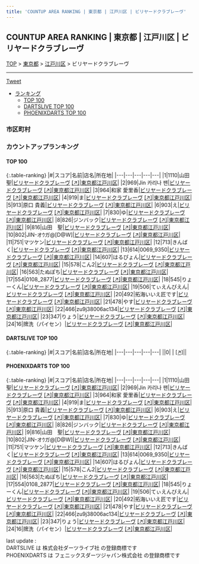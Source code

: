 ```yaml
---
title: 'COUNTUP AREA RANKING | 東京都 | 江戸川区 | ビリヤードクラブレーヴ'
---
```

## COUNTUP AREA RANKING | 東京都 | 江戸川区 | ビリヤードクラブレーヴ

[TOP](/darts/rank/) > [東京都](/darts/rank/東京都/) > [江戸川区](/darts/rank/東京都/江戸川区/) > ビリヤードクラブレーヴ

___

<a href="https://twitter.com/share?ref_src=twsrc%5Etfw" data-text="COUNTUP AREA RANKING | 東京都江戸川区ビリヤードクラブレーヴ" class="twitter-share-button" data-hashtags="DARTSLIVE,PHOENIXDARTS,darts,ダーツ" data-show-count="false">Tweet</a>

* [ランキング](#カウントアップランキング)
    * [TOP 100](#top-100)
    * [DARTSLIVE TOP 100](#dartslive-top-100)
    * [PHOENIXDARTS TOP 100](#phoenixdarts-top-100)

### 市区町村

<ul>

</ul>

### カウントアップランキング

#### TOP 100



{:.table-ranking}
|#|スコア|名前|店名|所在地|
|---|---|---|---|---|
|1|1110|<span class="rank-name-pd">山田 聖</span>|<a href="/darts/rank/shops/75978.html">ビリヤードクラブレーヴ</a> <a href="https://vs.phoenixdarts.com/jp/shop/shopDetailInfo/s_75978?s_seq=75978">[↗]</a>|<a href="/darts/rank/東京都/江戸川区">東京都江戸川区</a>|
|2|969|<span class="rank-name-pd">Jin 카리나 팬</span>|<a href="/darts/rank/shops/75978.html">ビリヤードクラブレーヴ</a> <a href="https://vs.phoenixdarts.com/jp/shop/shopDetailInfo/s_75978?s_seq=75978">[↗]</a>|<a href="/darts/rank/東京都/江戸川区">東京都江戸川区</a>|
|3|964|<span class="rank-name-pd"><span class="pro-icon-pd"></span>和家 愛里香</span>|<a href="/darts/rank/shops/75978.html">ビリヤードクラブレーヴ</a> <a href="https://vs.phoenixdarts.com/jp/shop/shopDetailInfo/s_75978?s_seq=75978">[↗]</a>|<a href="/darts/rank/東京都/江戸川区">東京都江戸川区</a>|
|4|919|<span class="rank-name-pd">ま</span>|<a href="/darts/rank/shops/75978.html">ビリヤードクラブレーヴ</a> <a href="https://vs.phoenixdarts.com/jp/shop/shopDetailInfo/s_75978?s_seq=75978">[↗]</a>|<a href="/darts/rank/東京都/江戸川区">東京都江戸川区</a>|
|5|913|<span class="rank-name-pd">原口 貴義</span>|<a href="/darts/rank/shops/75978.html">ビリヤードクラブレーヴ</a> <a href="https://vs.phoenixdarts.com/jp/shop/shopDetailInfo/s_75978?s_seq=75978">[↗]</a>|<a href="/darts/rank/東京都/江戸川区">東京都江戸川区</a>|
|6|903|<span class="rank-name-pd">え</span>|<a href="/darts/rank/shops/75978.html">ビリヤードクラブレーヴ</a> <a href="https://vs.phoenixdarts.com/jp/shop/shopDetailInfo/s_75978?s_seq=75978">[↗]</a>|<a href="/darts/rank/東京都/江戸川区">東京都江戸川区</a>|
|7|830|<span class="rank-name-pd">ゆ</span>|<a href="/darts/rank/shops/75978.html">ビリヤードクラブレーヴ</a> <a href="https://vs.phoenixdarts.com/jp/shop/shopDetailInfo/s_75978?s_seq=75978">[↗]</a>|<a href="/darts/rank/東京都/江戸川区">東京都江戸川区</a>|
|8|826|<span class="rank-name-pd">ジンバック</span>|<a href="/darts/rank/shops/75978.html">ビリヤードクラブレーヴ</a> <a href="https://vs.phoenixdarts.com/jp/shop/shopDetailInfo/s_75978?s_seq=75978">[↗]</a>|<a href="/darts/rank/東京都/江戸川区">東京都江戸川区</a>|
|9|816|<span class="rank-name-pd">山田　聖</span>|<a href="/darts/rank/shops/75978.html">ビリヤードクラブレーヴ</a> <a href="https://vs.phoenixdarts.com/jp/shop/shopDetailInfo/s_75978?s_seq=75978">[↗]</a>|<a href="/darts/rank/東京都/江戸川区">東京都江戸川区</a>|
|10|802|<span class="rank-name-pd">JIN-オｳガ@[D@W]</span>|<a href="/darts/rank/shops/75978.html">ビリヤードクラブレーヴ</a> <a href="https://vs.phoenixdarts.com/jp/shop/shopDetailInfo/s_75978?s_seq=75978">[↗]</a>|<a href="/darts/rank/東京都/江戸川区">東京都江戸川区</a>|
|11|751|<span class="rank-name-pd">マツケン</span>|<a href="/darts/rank/shops/75978.html">ビリヤードクラブレーヴ</a> <a href="https://vs.phoenixdarts.com/jp/shop/shopDetailInfo/s_75978?s_seq=75978">[↗]</a>|<a href="/darts/rank/東京都/江戸川区">東京都江戸川区</a>|
|12|713|<span class="rank-name-pd">きんばく</span>|<a href="/darts/rank/shops/75978.html">ビリヤードクラブレーヴ</a> <a href="https://vs.phoenixdarts.com/jp/shop/shopDetailInfo/s_75978?s_seq=75978">[↗]</a>|<a href="/darts/rank/東京都/江戸川区">東京都江戸川区</a>|
|13|614|<span class="rank-name-pd">0069_9350</span>|<a href="/darts/rank/shops/75978.html">ビリヤードクラブレーヴ</a> <a href="https://vs.phoenixdarts.com/jp/shop/shopDetailInfo/s_75978?s_seq=75978">[↗]</a>|<a href="/darts/rank/東京都/江戸川区">東京都江戸川区</a>|
|14|607|<span class="rank-name-pd">はるぴょん</span>|<a href="/darts/rank/shops/75978.html">ビリヤードクラブレーヴ</a> <a href="https://vs.phoenixdarts.com/jp/shop/shopDetailInfo/s_75978?s_seq=75978">[↗]</a>|<a href="/darts/rank/東京都/江戸川区">東京都江戸川区</a>|
|15|578|<span class="rank-name-pd">こん2</span>|<a href="/darts/rank/shops/75978.html">ビリヤードクラブレーヴ</a> <a href="https://vs.phoenixdarts.com/jp/shop/shopDetailInfo/s_75978?s_seq=75978">[↗]</a>|<a href="/darts/rank/東京都/江戸川区">東京都江戸川区</a>|
|16|563|<span class="rank-name-pd">たぬぽち</span>|<a href="/darts/rank/shops/75978.html">ビリヤードクラブレーヴ</a> <a href="https://vs.phoenixdarts.com/jp/shop/shopDetailInfo/s_75978?s_seq=75978">[↗]</a>|<a href="/darts/rank/東京都/江戸川区">東京都江戸川区</a>|
|17|554|<span class="rank-name-pd">0108_2877</span>|<a href="/darts/rank/shops/75978.html">ビリヤードクラブレーヴ</a> <a href="https://vs.phoenixdarts.com/jp/shop/shopDetailInfo/s_75978?s_seq=75978">[↗]</a>|<a href="/darts/rank/東京都/江戸川区">東京都江戸川区</a>|
|18|545|<span class="rank-name-pd">りょーくん</span>|<a href="/darts/rank/shops/75978.html">ビリヤードクラブレーヴ</a> <a href="https://vs.phoenixdarts.com/jp/shop/shopDetailInfo/s_75978?s_seq=75978">[↗]</a>|<a href="/darts/rank/東京都/江戸川区">東京都江戸川区</a>|
|19|506|<span class="rank-name-pd">てぃえんびえん</span>|<a href="/darts/rank/shops/75978.html">ビリヤードクラブレーヴ</a> <a href="https://vs.phoenixdarts.com/jp/shop/shopDetailInfo/s_75978?s_seq=75978">[↗]</a>|<a href="/darts/rank/東京都/江戸川区">東京都江戸川区</a>|
|20|492|<span class="rank-name-pd">拓海いいえ匠です</span>|<a href="/darts/rank/shops/75978.html">ビリヤードクラブレーヴ</a> <a href="https://vs.phoenixdarts.com/jp/shop/shopDetailInfo/s_75978?s_seq=75978">[↗]</a>|<a href="/darts/rank/東京都/江戸川区">東京都江戸川区</a>|
|21|478|<span class="rank-name-pd">やす</span>|<a href="/darts/rank/shops/75978.html">ビリヤードクラブレーヴ</a> <a href="https://vs.phoenixdarts.com/jp/shop/shopDetailInfo/s_75978?s_seq=75978">[↗]</a>|<a href="/darts/rank/東京都/江戸川区">東京都江戸川区</a>|
|22|466|<span class="rank-name-pd">zu9j38006ac134</span>|<a href="/darts/rank/shops/75978.html">ビリヤードクラブレーヴ</a> <a href="https://vs.phoenixdarts.com/jp/shop/shopDetailInfo/s_75978?s_seq=75978">[↗]</a>|<a href="/darts/rank/東京都/江戸川区">東京都江戸川区</a>|
|23|347|<span class="rank-name-pd">りょう</span>|<a href="/darts/rank/shops/75978.html">ビリヤードクラブレーヴ</a> <a href="https://vs.phoenixdarts.com/jp/shop/shopDetailInfo/s_75978?s_seq=75978">[↗]</a>|<a href="/darts/rank/東京都/江戸川区">東京都江戸川区</a>|
|24|16|<span class="rank-name-pd">牌洗（パイセン）</span>|<a href="/darts/rank/shops/75978.html">ビリヤードクラブレーヴ</a> <a href="https://vs.phoenixdarts.com/jp/shop/shopDetailInfo/s_75978?s_seq=75978">[↗]</a>|<a href="/darts/rank/東京都/江戸川区">東京都江戸川区</a>|


#### DARTSLIVE TOP 100



{:.table-ranking}
|#|スコア|名前|店名|所在地|
|---|---|---|---|---|
||0|<span class="rank-name-dl"> </span>|<a href="/darts/rank/shops/.html"></a> <a href="">[↗]</a>|<a href="/darts/rank//"></a>|


#### PHOENIXDARTS TOP 100



{:.table-ranking}
|#|スコア|名前|店名|所在地|
|---|---|---|---|---|
|1|1110|<span class="rank-name-pd">山田 聖</span>|<a href="/darts/rank/shops/75978.html">ビリヤードクラブレーヴ</a> <a href="https://vs.phoenixdarts.com/jp/shop/shopDetailInfo/s_75978?s_seq=75978">[↗]</a>|<a href="/darts/rank/東京都/江戸川区">東京都江戸川区</a>|
|2|969|<span class="rank-name-pd">Jin 카리나 팬</span>|<a href="/darts/rank/shops/75978.html">ビリヤードクラブレーヴ</a> <a href="https://vs.phoenixdarts.com/jp/shop/shopDetailInfo/s_75978?s_seq=75978">[↗]</a>|<a href="/darts/rank/東京都/江戸川区">東京都江戸川区</a>|
|3|964|<span class="rank-name-pd"><span class="pro-icon-pd"></span>和家 愛里香</span>|<a href="/darts/rank/shops/75978.html">ビリヤードクラブレーヴ</a> <a href="https://vs.phoenixdarts.com/jp/shop/shopDetailInfo/s_75978?s_seq=75978">[↗]</a>|<a href="/darts/rank/東京都/江戸川区">東京都江戸川区</a>|
|4|919|<span class="rank-name-pd">ま</span>|<a href="/darts/rank/shops/75978.html">ビリヤードクラブレーヴ</a> <a href="https://vs.phoenixdarts.com/jp/shop/shopDetailInfo/s_75978?s_seq=75978">[↗]</a>|<a href="/darts/rank/東京都/江戸川区">東京都江戸川区</a>|
|5|913|<span class="rank-name-pd">原口 貴義</span>|<a href="/darts/rank/shops/75978.html">ビリヤードクラブレーヴ</a> <a href="https://vs.phoenixdarts.com/jp/shop/shopDetailInfo/s_75978?s_seq=75978">[↗]</a>|<a href="/darts/rank/東京都/江戸川区">東京都江戸川区</a>|
|6|903|<span class="rank-name-pd">え</span>|<a href="/darts/rank/shops/75978.html">ビリヤードクラブレーヴ</a> <a href="https://vs.phoenixdarts.com/jp/shop/shopDetailInfo/s_75978?s_seq=75978">[↗]</a>|<a href="/darts/rank/東京都/江戸川区">東京都江戸川区</a>|
|7|830|<span class="rank-name-pd">ゆ</span>|<a href="/darts/rank/shops/75978.html">ビリヤードクラブレーヴ</a> <a href="https://vs.phoenixdarts.com/jp/shop/shopDetailInfo/s_75978?s_seq=75978">[↗]</a>|<a href="/darts/rank/東京都/江戸川区">東京都江戸川区</a>|
|8|826|<span class="rank-name-pd">ジンバック</span>|<a href="/darts/rank/shops/75978.html">ビリヤードクラブレーヴ</a> <a href="https://vs.phoenixdarts.com/jp/shop/shopDetailInfo/s_75978?s_seq=75978">[↗]</a>|<a href="/darts/rank/東京都/江戸川区">東京都江戸川区</a>|
|9|816|<span class="rank-name-pd">山田　聖</span>|<a href="/darts/rank/shops/75978.html">ビリヤードクラブレーヴ</a> <a href="https://vs.phoenixdarts.com/jp/shop/shopDetailInfo/s_75978?s_seq=75978">[↗]</a>|<a href="/darts/rank/東京都/江戸川区">東京都江戸川区</a>|
|10|802|<span class="rank-name-pd">JIN-オｳガ@[D@W]</span>|<a href="/darts/rank/shops/75978.html">ビリヤードクラブレーヴ</a> <a href="https://vs.phoenixdarts.com/jp/shop/shopDetailInfo/s_75978?s_seq=75978">[↗]</a>|<a href="/darts/rank/東京都/江戸川区">東京都江戸川区</a>|
|11|751|<span class="rank-name-pd">マツケン</span>|<a href="/darts/rank/shops/75978.html">ビリヤードクラブレーヴ</a> <a href="https://vs.phoenixdarts.com/jp/shop/shopDetailInfo/s_75978?s_seq=75978">[↗]</a>|<a href="/darts/rank/東京都/江戸川区">東京都江戸川区</a>|
|12|713|<span class="rank-name-pd">きんばく</span>|<a href="/darts/rank/shops/75978.html">ビリヤードクラブレーヴ</a> <a href="https://vs.phoenixdarts.com/jp/shop/shopDetailInfo/s_75978?s_seq=75978">[↗]</a>|<a href="/darts/rank/東京都/江戸川区">東京都江戸川区</a>|
|13|614|<span class="rank-name-pd">0069_9350</span>|<a href="/darts/rank/shops/75978.html">ビリヤードクラブレーヴ</a> <a href="https://vs.phoenixdarts.com/jp/shop/shopDetailInfo/s_75978?s_seq=75978">[↗]</a>|<a href="/darts/rank/東京都/江戸川区">東京都江戸川区</a>|
|14|607|<span class="rank-name-pd">はるぴょん</span>|<a href="/darts/rank/shops/75978.html">ビリヤードクラブレーヴ</a> <a href="https://vs.phoenixdarts.com/jp/shop/shopDetailInfo/s_75978?s_seq=75978">[↗]</a>|<a href="/darts/rank/東京都/江戸川区">東京都江戸川区</a>|
|15|578|<span class="rank-name-pd">こん2</span>|<a href="/darts/rank/shops/75978.html">ビリヤードクラブレーヴ</a> <a href="https://vs.phoenixdarts.com/jp/shop/shopDetailInfo/s_75978?s_seq=75978">[↗]</a>|<a href="/darts/rank/東京都/江戸川区">東京都江戸川区</a>|
|16|563|<span class="rank-name-pd">たぬぽち</span>|<a href="/darts/rank/shops/75978.html">ビリヤードクラブレーヴ</a> <a href="https://vs.phoenixdarts.com/jp/shop/shopDetailInfo/s_75978?s_seq=75978">[↗]</a>|<a href="/darts/rank/東京都/江戸川区">東京都江戸川区</a>|
|17|554|<span class="rank-name-pd">0108_2877</span>|<a href="/darts/rank/shops/75978.html">ビリヤードクラブレーヴ</a> <a href="https://vs.phoenixdarts.com/jp/shop/shopDetailInfo/s_75978?s_seq=75978">[↗]</a>|<a href="/darts/rank/東京都/江戸川区">東京都江戸川区</a>|
|18|545|<span class="rank-name-pd">りょーくん</span>|<a href="/darts/rank/shops/75978.html">ビリヤードクラブレーヴ</a> <a href="https://vs.phoenixdarts.com/jp/shop/shopDetailInfo/s_75978?s_seq=75978">[↗]</a>|<a href="/darts/rank/東京都/江戸川区">東京都江戸川区</a>|
|19|506|<span class="rank-name-pd">てぃえんびえん</span>|<a href="/darts/rank/shops/75978.html">ビリヤードクラブレーヴ</a> <a href="https://vs.phoenixdarts.com/jp/shop/shopDetailInfo/s_75978?s_seq=75978">[↗]</a>|<a href="/darts/rank/東京都/江戸川区">東京都江戸川区</a>|
|20|492|<span class="rank-name-pd">拓海いいえ匠です</span>|<a href="/darts/rank/shops/75978.html">ビリヤードクラブレーヴ</a> <a href="https://vs.phoenixdarts.com/jp/shop/shopDetailInfo/s_75978?s_seq=75978">[↗]</a>|<a href="/darts/rank/東京都/江戸川区">東京都江戸川区</a>|
|21|478|<span class="rank-name-pd">やす</span>|<a href="/darts/rank/shops/75978.html">ビリヤードクラブレーヴ</a> <a href="https://vs.phoenixdarts.com/jp/shop/shopDetailInfo/s_75978?s_seq=75978">[↗]</a>|<a href="/darts/rank/東京都/江戸川区">東京都江戸川区</a>|
|22|466|<span class="rank-name-pd">zu9j38006ac134</span>|<a href="/darts/rank/shops/75978.html">ビリヤードクラブレーヴ</a> <a href="https://vs.phoenixdarts.com/jp/shop/shopDetailInfo/s_75978?s_seq=75978">[↗]</a>|<a href="/darts/rank/東京都/江戸川区">東京都江戸川区</a>|
|23|347|<span class="rank-name-pd">りょう</span>|<a href="/darts/rank/shops/75978.html">ビリヤードクラブレーヴ</a> <a href="https://vs.phoenixdarts.com/jp/shop/shopDetailInfo/s_75978?s_seq=75978">[↗]</a>|<a href="/darts/rank/東京都/江戸川区">東京都江戸川区</a>|
|24|16|<span class="rank-name-pd">牌洗（パイセン）</span>|<a href="/darts/rank/shops/75978.html">ビリヤードクラブレーヴ</a> <a href="https://vs.phoenixdarts.com/jp/shop/shopDetailInfo/s_75978?s_seq=75978">[↗]</a>|<a href="/darts/rank/東京都/江戸川区">東京都江戸川区</a>|


<div class="footer border-top border-gray-light mt-5 pt-3 text-right text-gray">
    last update : <span style="font-weight: italic" id="foot_last_modified"></span><br />
    DARTSLIVE は 株式会社ダーツライブ社 の登録商標です<br />
    PHOENIXDARTS は フェニックスダーツジャパン株式会社 の登録商標です<br />
</div>

<script src="https://cdnjs.cloudflare.com/ajax/libs/jquery.tablesorter/2.31.3/js/jquery.tablesorter.min.js" integrity="sha512-qzgd5cYSZcosqpzpn7zF2ZId8f/8CHmFKZ8j7mU4OUXTNRd5g+ZHBPsgKEwoqxCtdQvExE5LprwwPAgoicguNg==" crossorigin="anonymous" referrerpolicy="no-referrer"></script>
<link rel="stylesheet" href="https://cdnjs.cloudflare.com/ajax/libs/jquery.tablesorter/2.31.3/css/theme.default.min.css" integrity="sha512-wghhOJkjQX0Lh3NSWvNKeZ0ZpNn+SPVXX1Qyc9OCaogADktxrBiBdKGDoqVUOyhStvMBmJQ8ZdMHiR3wuEq8+w==" crossorigin="anonymous" referrerpolicy="no-referrer" />
<script>
$(function() {
    $(".table-ranking").tablesorter({sortList:[[0, 0]]});
    $("#foot_last_modified").text(formatDate(new Date(document.lastModified), 'yyyy-MM-dd HH:mm:ss'));
});
</script>

<script async src="https://platform.twitter.com/widgets.js" charset="utf-8"></script>